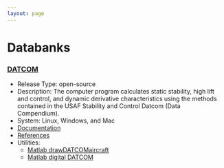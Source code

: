 ```yaml
---
layout: page
---
```


# Databanks


### [DATCOM](http://www.pdas.com/datcom.html)
* Release Type: open-source
* Description: The computer program calculates static stability, high lift and control, and dynamic derivative characteristics using the methods contained in the USAF Stability and Control Datcom (Data Compendium). 
* System: Linux, Windows, and Mac
* [Documentation](http://www.pdas.com/datcomDescription.html)
* [References](http://www.pdas.com/datcomrefs.html)
* Utilities:
  * [Matlab drawDATCOMaircraft](https://www.mathworks.com/matlabcentral/fileexchange/34035-drawdatcomaircraft)
  * [Matlab digital DATCOM](https://www.mathworks.com/help/aeroblks/digitaldatcomforcesandmoments.html)



